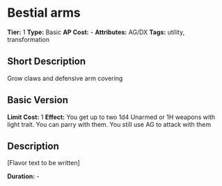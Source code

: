 # Bestial arms

**Tier:** 1
**Type:** Basic
**AP Cost:** -
**Attributes:** AG/DX
**Tags:** utility, transformation

## Short Description
Grow claws and defensive arm covering

## Basic Version
**Limit Cost:** 1
**Effect:** You get up to two 1d4 Unarmed or 1H weapons with light trait. You can parry with them. You still use AG to attack with them

## Description
[Flavor text to be written]

**Duration:** -